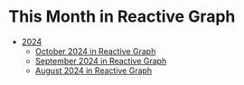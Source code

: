 # This Month in Reactive Graph

- [2024](./2024.md)
  - [October 2024 in Reactive Graph](./2024-10-this-month-in-reactive-graph.md)
  - [September 2024 in Reactive Graph](./2024-09-this-month-in-reactive-graph.md)
  - [August 2024 in Reactive Graph](./2024-08-this-month-in-reactive-graph.md)

